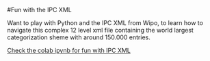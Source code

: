 #Fun with the IPC XML

Want to play with Python and the IPC XML from Wipo, to learn how to navigate this complex 12 level xml file containing the world largest categorization sheme with around 150.000 entries. 

[Check the colab ipynb for fun with IPC XML](https://github.com/herrkrueger/funwithipcxml/blob/main/ipcbrowser.ipynb)
